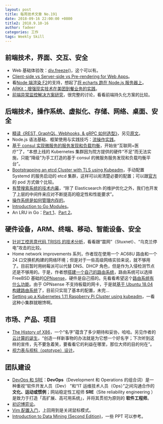 ```yaml
---
layout: post
title: 每周技术文章 No.191
date: 2018-09-16 22:00:00 +0800
title2: 2018.9.10-16
author: fadeer
categories: 工作
tags: Weekly Skill
---
```


## 前端技术，界面、交互、安全

- Web 基础体验改：[div.freeze()](https://zhuanlan.zhihu.com/p/44488055)，这个可以有。
- [Client-side vs Server-side vs Pre-rendering for Web Apps](https://www.toptal.com/front-end/client-side-vs-server-side-pre-rendering)。
- 看[Node 端渲染 F2](https://antv.alipay.com/zh-cn/f2/3.x/tutorial/node-env.html)的支持，想起了[将 echarts 跑在 Node.js 服务器上](https://github.com/lmk123/blog/issues/61)。
- [ARKit：增强现实技术在美团到餐业务的实践](https://tech.meituan.com/def_ar.html)。
- [前端异常监控解决方案研究](http://cdc.tencent.com/2018/09/13/frontend-exception-monitor-research/)，很完整的讨论，看看前端持久化方案的比较。

## 后端技术，操作系统、虚拟化、存储、网络、桌面、安全

- [精读《REST, GraphQL, Webhooks, & gRPC 如何选型》](https://github.com/dt-fe/weekly/blob/master/72.%E7%B2%BE%E8%AF%BB%E3%80%8AREST%2C%20GraphQL%2C%20Webhooks%2C%20%26%20gRPC%20%E5%A6%82%E4%BD%95%E9%80%89%E5%9E%8B%E3%80%8B.md)，另见[原文](https://nordicapis.com/when-to-use-what-rest-graphql-webhooks-grpc/)。
- Node.js 语法基础、框架使用与实践技巧：[流操作实践](https://github.com/wxyyxc1992/Awesome-CheatSheet/blob/master/ServerSideApplication/WebFramework/Node/Node-CheatSheet.md#stream)。
- [基于 consul 实现微服务的服务发现和负载均衡](https://tonybai.com/2018/09/10/setup-service-discovery-and-load-balance-based-on-consul/)，开始坐“互联网+医疗”了，“本想上线的 Kubernetes 集群因为院方提供的硬件“不足”而无法实施，只能“降级”为手工打造的基于 consul 的微服务服务发现和负载均衡平台”。
- [Bootstrapping an etcd Cluster with TLS using Kubeadm](https://blog.scottlowe.org/2018/08/21/bootstrapping-etcd-cluster-with-tls-using-kubeadm/)，手动配置 Systemd 的服务启动的 etcd 集群，这样可以闹清楚必要的配置；可以跟[官方](https://kubernetes.io/docs/setup/independent/setup-ha-etcd-with-kubeadm/)的 pod 方式做个比较。
- [有赞搜索系统的技术内幕](https://tech.youzan.com/search-tech-2/)，“除了 Elasticsearch 的维护优化之外，我们也开发了上层的中间件来应对不断提高的稳定性和性能要求”。
- [操作系统是如何管理内存的](http://limboy.me/tech/2018/09/14/os-memory.html)。
- [Introduction to Go Modules](https://roberto.selbach.ca/intro-to-go-modules/)。
- An LRU in Go：[Part 1](https://roberto.selbach.ca/an-lru-in-go-part-1/)、[Part 2](https://roberto.selbach.ca/an-lru-in-go-part-2/)。

## 硬件设备，ARM、终端、移动、智能设备、安全

- [针对工控恶意代码 TRISIS 的技术分析](https://paper.seebug.org/701/)，看看跟“震网”（Stuxnet）、“乌克兰停电”攻击的比较。
- Home network improvements 系列，作者现在使用一个 AC68U 路由和一个 24 口交换机构建的网络环境；但是对于一些高级网络实验来说，就不够用了。目前暂时用树莓派可以代替 DNS、DHCP 角色，但是作为入侵检测节点还是不够用的。于是，作者想[搭建一个自己的路由系统](https://www.berthon.eu/2018/home-network-improvements/)，路由系统可以选择 FreeBSD 基础的[OPNsense](https://opnsense.org/)，硬件是自己搭的。先看看希望这个[路由系统有什么功能](https://www.berthon.eu/2018/home-network-improvements-router-from-scratch-1-3/)。由于 OPNsense 不支持板载的网卡，于是就[基于 Ubuntu 18.04 构建路由系统](https://www.berthon.eu/2018/home-network-improvements-building-a-basic-router/)了，目前只实现了基本的配置，未完...
- [Setting up a Kubernetes 1.11 Raspberry Pi Cluster using kubeadm](https://kubecloud.io/setting-up-a-kubernetes-1-11-raspberry-pi-cluster-using-kubeadm-952bbda329c8)，一看这种小集群就眼馋啊。

## 市场、产品、项目

<!--preview-end-->

- [The History of X86](http://happy123.me/blog/2018/09/12/the-history-of-x86/)，一个“名字”蕴含了多少期待和妥协，哈哈。另见作者的[云计算的诞生](http://happy123.me/blog/2018/09/10/yun-ji-suan-de-dan-sheng/)，“创造一样新事物的办法就是为它想一个好名字；下次听到这样的宣传，先不要急着笑，要看看它的利益在哪里，那位大师的目的何在”。
- [视力表与视标（optotype）设计](https://thetype.com/2018/09/15730/)。

## 团队建设

- [DevOps 和 SRE](https://blog.alswl.com/2018/09/devops-and-sre/)：**DevOps**（Development 和 Operations 的组合词）是一种重视“软件开发人员（Dev） ”和“IT 运维技术人员（Ops）”之间沟通合作的 **文化、运动或惯例**；网站稳定性工程师 **SRE**（Site reliability engineering ）是致力于打造「高扩展、高可用系统」，并将其贯彻为原则的 **软件工程师**。
- [初识博弈论](https://www.opsdev.cn/post/GameTheory.html)。
- [Vim 配置入门](http://www.ruanyifeng.com/blog/2018/09/vimrc.html)，上回用到是关闭鼠标模式。
- [Introduction to Data Mining (Second Edition)](https://www-users.cs.umn.edu/~kumar001/dmbook/index.php)，一些 PPT 可以参考。
